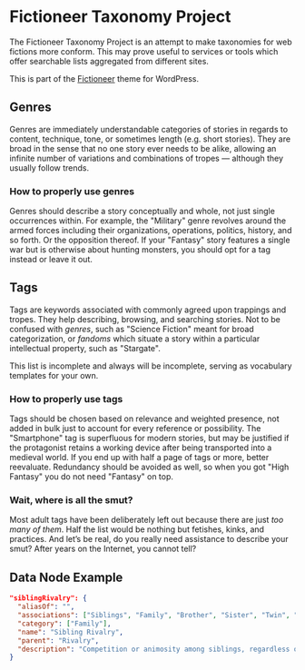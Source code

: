 # Fictioneer Taxonomy Project

The Fictioneer Taxonomy Project is an attempt to make taxonomies for web fictions more conform. This may prove useful to services or tools which offer searchable lists aggregated from different sites.

This is part of the [Fictioneer](https://github.com/Tetrakern/fictioneer) theme for WordPress.

## Genres

Genres are immediately understandable categories of stories in regards to content, technique, tone, or sometimes length (e.g. short stories). They are broad in the sense that no one story ever needs to be alike, allowing an infinite number of variations and combinations of tropes — although they usually follow trends.

### How to properly use genres

Genres should describe a story conceptually and whole, not just single occurrences within. For example, the "Military" genre revolves around the armed forces including their organizations, operations, politics, history, and so forth. Or the opposition thereof. If your "Fantasy" story features a single war but is otherwise about hunting monsters, you should opt for a tag instead or leave it out.

## Tags

Tags are keywords associated with commonly agreed upon trappings and tropes. They help describing, browsing, and searching stories. Not to be confused with _genres_, such as "Science Fiction" meant for broad categorization, or _fandoms_ which situate a story within a particular intellectual property, such as "Stargate".

This list is incomplete and always will be incomplete, serving as vocabulary templates for your own.

### How to properly use tags

Tags should be chosen based on relevance and weighted presence, not added in bulk just to account for every reference or possibility. The "Smartphone" tag is superfluous for modern stories, but may be justified if the protagonist retains a working device after being transported into a medieval world. If you end up with half a page of tags or more, better reevaluate. Redundancy should be avoided as well, so when you got "High Fantasy" you do not need "Fantasy" on top.

### Wait, where is all the smut?

Most adult tags have been deliberately left out because there are just _too many of them_. Half the list would be nothing but fetishes, kinks, and practices. And let’s be real, do you really need assistance to describe your smut? After years on the Internet, you cannot tell?

## Data Node Example

```json
"siblingRivalry": {
  "aliasOf": "",
  "associations": ["Siblings", "Family", "Brother", "Sister", "Twin", "Heirs"],
  "category": ["Family"],
  "name": "Sibling Rivalry",
  "parent": "Rivalry",
  "description": "Competition or animosity among siblings, regardless of blood-relation. Reasons may include preferential treatment, the order of succession or inheritance, literal enforced competition, or just petty jealousy."
}
```

